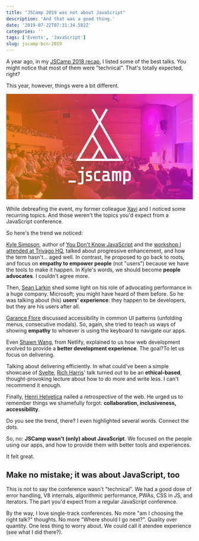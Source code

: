 ```yaml
---
title: "JSCamp 2019 was not about JavaScript"
description: 'And that was a good thing.'
date: '2019-07-22T07:31:34.582Z'
categories: ''
tags: ['Events', 'JavaScript']
slug: jscamp-bcn-2019
---
```


A year ago, in my [JSCamp 2018 recap](https://afontcu.dev/jscamp-bcn-2018/), I listed some of the best talks. You might notice that most of them were "technical". That's totally expected, right?

This year, however, things were a bit different.

![JSCamp logo](./jscamp.jpg)

While debreafing the event, my former colleague [Xavi](http://twitter.com/xevops/) and I noticed some recurring topics. And those weren't the topics you'd expect from a JavaScript conference.

So here's the trend we noticed:

[Kyle Simpson](http://twitter.com/getify/), author of [You Don't Know JavaScript](https://github.com/getify/You-Dont-Know-JS) and the [workshop I attended at Trivago HQ](https://afontcu.dev/trivago-javascript-kyle-simpson/), talked about progressive enhancement, and how the term hasn't... aged well. In contrast, he proposed to go back to roots, and focus on **empathy to empower people** (not "users") because we have the tools to make it happen. In Kyle's words, we should become **people advocates**. I couldn't agree more.

Then, [Sean Larkin](https://twitter.com/thelarkinn) shed some light on his role of advocating performance in a huge company. Microsoft; you might have heard of them before. So he was talking about (his) **users' experience**: they happen to be developers, but they are his users after all.

[Garance Flore](https://twitter.com/garancevallat) discussed accessibility in common UI patterns (unfolding menus, consecutive modals). So, again, she tried to teach us ways of showing **empathy** to whoever is using the keyboard to navigate our apps.

Even [Shawn Wang](https://twitter.com/swyx), from Netlify, explained to us how web development evolved to provide a **better development experience**. The goal?To let us focus on delivering.

Talking about delivering efficiently. In what could've been a simple showcase of [Svelte](https://svelte.dev/), [Rich Harris](https://twitter.com/Rich_Harris)' talk turned out to be an **ethical-based**, thought-provoking lecture about how to do more and write less. I can't recommend it enough.

Finally, [Henri Helvetica](https://twitter.com/HenriHelvetica) nailed a retrospective of the web. He urged us to remember things we shamefully forgot: **collaboration, inclusiveness, accessibility**.

Do you see the trend, there? I even highlighted several words. Connect the dots.

So, no: **JSCamp wasn't (only) about JavaScript**. We focused on the people using our apps, and how to provide them with better tools and experiences. 

It felt great.  

## Make no mistake; it was about JavaScript, too

This is not to say the conference wasn't "technical". We had a good dose of error handling, V8 internals, algorithmic performance, PWAs, CSS in JS, and iterators. The part you'd expect from a regular JavaScript conference.

By the way, I love single-track conferences. No more "am I choosing the right talk?" thoughts. No more "Where should I go next?". Quality over quantity. One less thing to worry about. We could call it atendee experience (see what I did there?).



